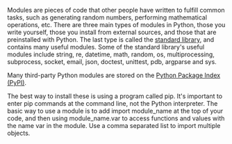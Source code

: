 Modules are pieces of code that other people have written to fulfill common tasks, such as generating random numbers, performing mathematical operations, etc. There are three main types of modules in Python, those you write yourself, those you install from external sources, and those that are preinstalled with Python.
The last type is called the [standard library](https://docs.python.org/3/library/), and contains many useful modules. Some of the standard library's useful modules include string, re, datetime, math, random, os, multiprocessing, subprocess, socket, email, json, doctest, unittest, pdb, argparse and sys. 

Many third-party Python modules are stored on the [Python Package Index (PyPI)](https://pypi.org/).

The best way to install these is using a program called pip.
It's important to enter pip commands at the command line, not the Python interpreter.
The basic way to use a module is to add import module_name at the top of your code, and then using module_name.var to access functions and values with the name var in the module. Use a comma separated list to import multiple objects.